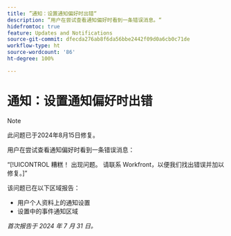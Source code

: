 ```yaml
---
title: ”通知：设置通知偏好时出错“
description: ”用户在尝试查看通知偏好时看到一条错误消息。“
hidefromtoc: true
feature: Updates and Notifications
source-git-commit: dfecda276ab8f6da56bbe2442f09d0a6cb0c71de
workflow-type: ht
source-wordcount: '86'
ht-degree: 100%

---
```



# 通知：设置通知偏好时出错

>[!NOTE]
>
>此问题已于2024年8月15日修复。

用户在尝试查看通知偏好时看到一条错误消息：

“[!UICONTROL 糟糕！ 出现问题。 请联系 Workfront，以便我们找出错误并加以修复。]”

该问题已在以下区域报告：

* 用户个人资料上的通知设置
* 设置中的事件通知区域

_首次报告于 2024 年 7 月 31 日。_
